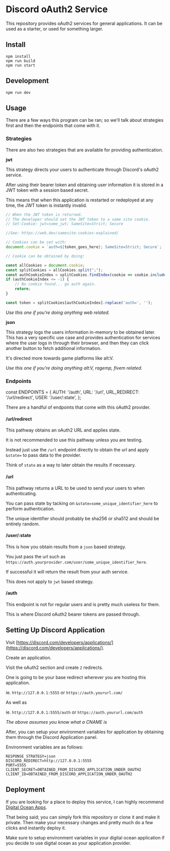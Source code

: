 # Discord oAuth2 Service

This repository provides oAuth2 services for general applications. It can be used as a starter, or used for something larger.

## Install

```
npm install
npm run build
npm run start
```

## Development

```
npm run dev
```

## Usage

There are a few ways this program can be ran; so we'll talk about strategies first and then the endpoints that come with it.

### Strategies

There are also two strategies that are available for providing authentication.

**jwt**

This strategy directs your users to authenticate through Discord's oAuth2 service.

After using their bearer token and obtaining user information it is stored in a JWT token with a session based secret.

This means that when this application is restarted or redeployed at any time, the JWT token is instantly invalid.

```js
// When the JWT token is returned.
// The developer should set the JWT token to a same site cookie.
// Set-Cookie: jwt=some_jwt; SameSite=Strict; Secure

//See: https://web.dev/samesite-cookies-explained/

// Cookies can be set with:
document.cookie = `auth=${token_goes_here}; SameSite=Strict; Secure`;

// Cookie can be obtained by doing:

const allCookies = document.cookie;
const splitCookies = allCookies.split(";");
const authCookieIndex = splitCookies.findIndex(cookie => cookie.includes('auth='));
if (authCookieIndex <= -1) {
    // No cookie found... go auth again.
    return;
}

const token = splitCookies[authCookieIndex].replace('auth=', '');
```

_Use this one if you're doing anything web related._

**json**

This strategy logs the users information in-memory to be obtained later. This has a very specific use case and provides authentication for services where the user logs in through their browser, and then they can click another button to fetch additional information.

It's directed more towards game platforms like alt:V.

_Use this one if you're doing anything alt:V, ragemp, fivem related._

### Endpoints

const ENDPOINTS = {
    AUTH: '/auth',
    URL: '/url',
    URL_REDIRECT: '/url/redirect',
    USER: '/user/:state',
};

There are a handful of endpoints that come with this oAuth2 provider.

#### /url/redirect

This pathway obtains an oAuth2 URL and applies state.

It is not recommended to use this pathway unless you are testing.

Instead just use the `/url` endpoint directly to obtain the url and apply `&state=` to pass data to the provider.

Think of `state` as a way to later obtain the results if necessary.

#### /url

This pathway returns a URL to be used to send your users to when authenticating.

You can pass state by tacking on `&state=some_unique_identifier_here` to perform authentication.

The unique identifier should probably be sha256 or sha512 and should be entirely random.

#### /user/:state

This is how you obtain results from a `json` based strategy.

You just pass the url such as `https://auth.yourprovider.com/user/some_unique_identifier_here`.

If successful it will return the result from your auth service.

This does not apply to `jwt` based strategy.


#### /auth

This endpoint is not for regular users and is pretty much useless for them.

This is where Discord oAuth2 bearer tokens are passed through.


## Setting Up Discord Application

Visit [https://discord.com/developers/applications/](https://discord.com/developers/applications/).

Create an application.

Visit the oAuth2 section and create `2` redirects.

One is going to be your base redirect wherever you are hosting this application.

ie. `http://127.0.0.1:5555` or `https://auth.yoururl.com/`

As well as

ie. `http://127.0.0.1:5555/auth` or `https://auth.yoururl.com/auth`

_The above assumes you know what a CNAME is_

After, you can setup your environment variables for application by obtaining them through the Discord Application panel.

Environment variables are as follows:

```
RESPONSE_STRATEGY=json
DISCORD_REDIRECT=http://127.0.0.1:5555
PORT=5555
CLIENT_SECRET=OBTAINED_FROM_DISCORD_APPLICATION_UNDER_OAUTH2
CLIENT_ID=OBTAINED_FROM_DISCORD_APPLICATION_UNDER_OAUTH2
```

## Deployment

If you are looking for a place to deploy this service, I can highly recommend [Digital Ocean Apps](https://m.do.co/c/0a2a8f925176).

That being said; you can simply fork this repository or clone it and make it private. Then make your necessary changes and pretty much do a few clicks and instantly deploy it.

Make sure to setup environment variables in your digital ocean application if you decide to use digital ocean as your application provider.
